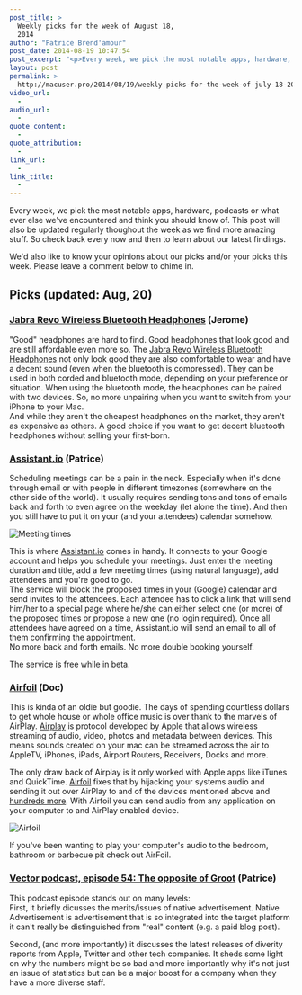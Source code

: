 ```yaml
---
post_title: >
  Weekly picks for the week of August 18,
  2014
author: "Patrice Brend'amour"
post_date: 2014-08-19 10:47:54
post_excerpt: "<p>Every week, we pick the most notable apps, hardware, podcasts or what ever else we've encountered and think you should know of. This post will also be updated regularly thoughout the week as we find more amazing stuff. So check back every now and then to learn about our latest findings.</p><p>Our picks this week:</p><ul><li>Jabra Revo Wireless Bluetooth Headphones</li><li>Assistant.io</li><li>Airfoil</li><li>Vector podcast, episode 54</li></ul>"
layout: post
permalink: >
  http://macuser.pro/2014/08/19/weekly-picks-for-the-week-of-july-18-2014/
video_url:
  - 
audio_url:
  - 
quote_content:
  - 
quote_attribution:
  - 
link_url:
  - 
link_title:
  - 
---
```


Every week, we pick the most notable apps, hardware, podcasts or what ever else we've encountered and think you should know of. This post will also be updated regularly thoughout the week as we find more amazing stuff. So check back every now and then to learn about our latest findings.

We'd also like to know your opinions about our picks and/or your picks this week. Please leave a comment below to chime in.

<h2>Picks (updated: Aug, 20)</h2>

<h3><a href="http://www.amazon.com/Jabra-REVO-Wireless-Bluetooth-Headphones/dp/B00BFO14W8/">Jabra Revo Wireless Bluetooth Headphones</a> (Jerome)</h3>

"Good" headphones are hard to find. Good headphones that look good and are still affordable even more so. The <a href="http://www.amazon.com/Jabra-REVO-Wireless-Bluetooth-Headphones/dp/B00BFO14W8/">Jabra Revo Wireless Bluetooth Headphones</a> not only look good they are also comfortable to wear and have a decent sound (even when the bluetooth is compressed). They can be used in both corded and bluetooth mode, depending on your preference or situation. When using the bluetooth mode, the headphones can be paired with two devices. So, no more unpairing when you want to switch from your iPhone to your Mac.<br />
And while they aren't the cheapest headphones on the market, they aren't as expensive as others. A good choice if you want to get decent bluetooth headphones without selling your first-born.

<h3><a href="http://assistant.io">Assistant.io</a> (Patrice)</h3>

Scheduling meetings can be a pain in the neck. Especially when it's done through email or with people in different timezones (somewhere on the other side of the world). It usually requires sending tons and tons of emails back and forth to even agree on the weekday (let alone the time). And then you still have to put it on your (and your attendees) calendar somehow.

<img src="/wp-content/uploads/2014/08/Assistant.io-Invite.png" alt="Meeting times" />

This is where <a href="http://assistant.io">Assistant.io</a> comes in handy. It connects to your Google account and helps you schedule your meetings. Just enter the meeting duration and title, add a few meeting times (using natural language), add attendees and you're good to go.<br />
The service will block the proposed times in your (Google) calendar and send invites to the attendees. Each attendee has to click a link that will send him/her to a special page where he/she can either select one (or more) of the proposed times or propose a new one (no login required). Once all attendees have agreed on a time, Assistant.io will send an email to all of them confirming the appointment.<br />
No more back and forth emails. No more double booking yourself.

The service is free while in beta.

<h3><a href="http://rogueamoeba.com/airfoil/" title="Rouge Amoeba Airfoil">Airfoil</a> (Doc)</h3>

This is kinda of an oldie but goodie. The days of spending countless dollars to get whole house or whole office music is over thank to the marvels of AirPlay. <a href="https://www.apple.com/airplay/" title="Airplay">Airplay</a> is protocol developed by Apple that allows wireless streaming of audio, video, photos and metadata between devices. This means sounds created on your mac can be streamed across the air to AppleTV, iPhones, iPads, Airport Routers, Receivers, Docks and more.

The only draw back of Airplay is it only worked with Apple apps like iTunes and QuickTime. <a href="http://rogueamoeba.com/airfoil/mac/" title="Airfoil for Mac">Airfoil</a> fixes that by hijacking your systems audio and sending it out over AirPlay to and of the devices mentioned above and <a href="http://rogueamoeba.com/airfoil/speakers.php" title="Airfoil compatible devices">hundreds more</a>. With Airfoil you can send audio from any application on your computer to and AirPlay enabled device.

<img src="/wp-content/uploads/2014/08/infographic.png" alt="Airfoil" />

If you've been wanting to play your computer's audio to the bedroom, bathroom or barbecue pit check out AirFoil.

<h3><a href="http://www.imore.com/54-opposite-groot">Vector podcast, episode 54: The opposite of Groot</a> (Patrice)</h3>

This podcast episode stands out on many levels:<br />
First, it briefly dicusses the merits/issues of native advertisement. Native Advertisement is advertisement that is so integrated into the target platform it can't really be distinguished from "real" content (e.g. a paid blog post).

Second, (and more importantly) it discusses the latest releases of diverity reports from Apple, Twitter and other tech companies. It sheds some light on why the numbers might be so bad and more importantly why it's not just an issue of statistics but can be a major boost for a company when they have a more diverse staff.